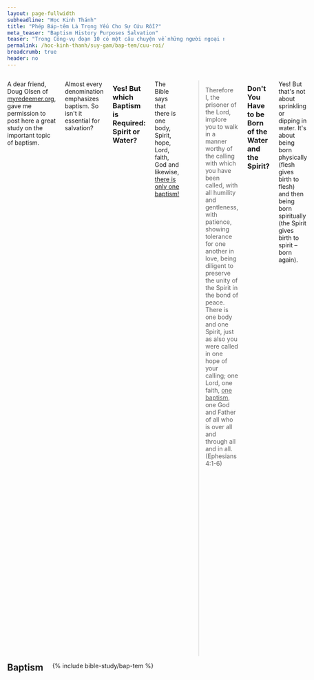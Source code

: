 ```yaml
---
layout: page-fullwidth
subheadline: "Học Kinh Thánh"
title: "Phép Báp-têm Là Trọng Yếu Cho Sự Cứu Rỗi?"
meta_teaser: "Baptism History Purposes Salvation"
teaser: "Trong Công-vụ đoạn 10 có một câu chuyện về những người ngoại nghe được sứ điệp cứu rỗi của Chúa trong ngôn ngữ của dân tộc họ khi Phi-e-rơ đang rao giảng. Kinh thánh chép rằng họ đã được ban cho Thánh Linh (ấn chứng của sự sống đời đời) và sau đó chọn để nhận phép báp-têm bằng nước. Đó là ước nguyện của riêng họ đê được sự tẩy rửa như một nghi thức mà người Do-thái vẫn thường làm. Do đó rõ ràng là vì họ đã được nhận lãnh Thánh Linh trước, phép báp-têm bằng nước không thể là điều kiện của sự cứu rỗi."
permalink: /hoc-kinh-thanh/suy-gam/bap-tem/cuu-roi/
breadcrumb: true
header: no
---
```

<!--more-->
<div class="row">
<div class="medium-8 columns" markdown="1">

<p class="blockquote">A dear friend, Doug Olsen of <a href="http://myredeemer.org">myredeemer.org</a>, gave me permission to post here a great study on the important topic of baptism.</p>

Almost every denomination emphasizes baptism. So isn't it essential for salvation?

### Yes! But which Baptism is Required: Spirit or Water?

The Bible says that there is one body, Spirit, hope, Lord, faith, God and likewise, <u>there is only one baptism!</u>

> Therefore I, the prisoner of the Lord, implore you to walk in a manner worthy of the calling with which you have been called, with all humility and gentleness, with patience, showing tolerance for one another in love, being diligent to preserve the unity of the Spirit in the bond of peace. There is one body and one Spirit, just as also you were called in one hope of your calling; one Lord, one faith, <u>one baptism</u>, one God and Father of all who is over all and through all and in all. (Ephesians 4:1-6)

### Don't You Have to be Born of the Water and the Spirit?

Yes! But that's not about sprinkling or dipping in water. It's about being born physically (flesh gives birth to flesh) and then being born spiritually (the Spirit gives birth to spirit –born again).

> Jesus answered and said to him, <u>"Truly, truly, I say to you, unless one is born again he cannot see the kingdom of God."</u> Nicodemus said to Him, "How can a man be born when he is old? He cannot enter a second time into his mother's womb and be born, can he?" Jesus answered, <u>"Truly, truly, I say to you, unless one is born of water and the Spirit he cannot enter into the kingdom of God. That which is born of the flesh is flesh, and that which is born of the Spirit is spirit.</u> (John 3:3-6)

### Weren't Some Saved Before Being Baptized?

Some Gentiles received the Spirit and were recognized to have been saved –and then they were baptized after the fact!

> Of Him all the prophets bear witness that through His name <u>everyone who believes in Him receives forgiveness of sins." While Peter was still speaking these words, the Holy Spirit fell upon all those who were listening to the message</u>. All the circumcised believers who came with Peter were amazed, because the gift of the Holy Spirit had been poured out on the Gentiles also. For they were hearing them speaking with tongues and exalting God. <u>Then Peter answered, "Surely no one can refuse the water for these to be baptized who have received the Holy Spirit just as we did, can he?"</u> And he ordered them to be baptized in the name of Jesus Christ. Then they asked him to stay on for a few days. (Acts 10:43-48)

### Baptism Demonstrates Our Identity

What happens to white cloth that is immersed in purple dye? It emerges with a brand new new identity: Purple Cloth! The white cloth is gone.

> <u>Therefore if anyone is in Christ, he is a new creature; the old things passed away; behold, new things have come.</u> (2 Corinthians 5:17)
<br /><br />
For <u>He rescued us from the domain of darkness, and transferred us to the kingdom of His beloved Son</u>, in whom we have redemption, the forgiveness of sins. (Colossians 1:13-14)

We were baptized (united together) to form one body. No more Jews or Gentiles –just One Body and Jesus is the Head!

> For even as the body is one and yet has many members, and all the members of the body, though they are many, are one body, so also is Christ. <u>For by one Spirit we were all baptized into one body</u>, whether Jews or Greeks, whether slaves or free, and we were all made to drink of one Spirit. (1 Corinthians 12:12-13)

### But Doesn't the Bible Say that Water Saves?

There is a passage in First Peter about water baptism. But it says that the water baptism is only good for cleansing the conscience. It allows us to set a date and time that we have been saved and then rest in our salvation –not questioning it again. It's a symbolic event of the real baptism that saves. Being baptized by the Spirit is the Real Thing!

> <u>For Christ also died for sins once for all, the just for the unjust, so that He might bring us to God</u>, having been put to death in the flesh, but made alive in the spirit; in which also He went and made proclamation to the spirits now in prison, who once were disobedient, when the patience of God kept waiting in the days of Noah, during the construction of the ark, in which a few, that is, eight persons, were brought safely through the water. <u>Corresponding to that, baptism now saves you—not the removal of dirt from the flesh, but an appeal to God for a good conscience—through the resurrection of Jesus Chris</u>, who is at the right hand of God, having gone into heaven, after angels and authorities and powers had been subjected to Him. (1 Peter 3:18-22)

There is only one baptism that saves –and that is with the Holy Spirit!

<a href="{{ site.baseurl }}/hoc-kinh-thanh/suy-gam/bap-tem/trong-danh/">Bài kế: Trong Danh Ai?</a>

{% include bible-study/bible-study-footer %}
</div><!-- /.medium-8.columns -->
<div class="bible-index medium-4 columns">
<h2 style="margin: 0px">Baptism</h2>
        {% include bible-study/bap-tem %}
</div><!-- /.medium-4.columns -->
</div><!-- /.row -->
